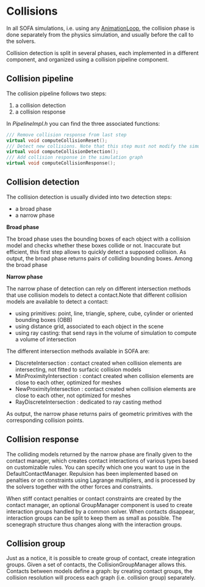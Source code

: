 Collisions
==========

In all SOFA simulations, i.e. using any [AnimationLoop](https://www.sofa-framework.org/community/doc/main-principles/animationloop-and-visitors/), the collision phase is done separately from the physics simulation, and usually before the call to the solvers.

Collision detection is split in several phases, each implemented in a different component, and organized using a collision pipeline component.


Collision pipeline
------------------

The collision pipeline follows two steps:
  1. a collision detection
  2. a collision response

In _PipelineImpl.h_ you can find the three associated functions:
``` cpp
/// Remove collision response from last step
virtual void computeCollisionReset();
/// Detect new collisions. Note that this step must not modify the simulation graph
virtual void computeCollisionDetection();
/// Add collision response in the simulation graph
virtual void computeCollisionResponse();
```

Collision detection
-------------------

The collision detection is usually divided into two detection steps:
  - a broad phase
  - a narrow phase


**Broad phase**

The broad phase uses the bounding boxes of each object with a collision model and checks whether these boxes collide or not. Inaccurate but efficient, this first step allows to quickly detect a supposed collision. As output, the broad phase returns pairs of colliding bounding boxes. Among the broad phase


**Narrow phase**

The narrow phase of detection can rely on different intersection methods that use collision models to detect a contact.Note that different collision models are available to detect a contact:
  - using primitives: point, line, triangle, sphere, cube, cylinder or oriented bounding boxes (OBB)
  - using distance grid, associated to each object in the scene
  - using ray casting: that send rays in the volume of simulation to compute a volume of intersection

The different intersection methods available in SOFA are:
  - DiscreteIntersection : contact created when collision elements are intersecting, not fitted to surfacic collision models
  - MinProximityIntersection : contact created when collision elements are close to each other, optimized for meshes
  - NewProximityIntersection : contact created when collision elements are close to each other, not optimized for meshes
  - RayDiscreteIntersection : dedicated to ray casting method
 
As output, the narrow phase returns pairs of geometric primitives with the corresponding collision points.


Collision response
------------------

The colliding models returned by the narrow phase are finally given to the contact manager, which creates contact interactions of various types based on customizable rules. You can specify which one you want to use in the DefaultContactManager. Repulsion has been implemented based on penalties or on constraints using Lagrange multipliers, and is processed by the solvers together with the other forces and constraints.

When stiff contact penalties or contact constraints are created by the contact manager, an optional GroupManager component is used to create interaction groups handled by a common solver. When contacts disappear, interaction groups can be split to keep them as small as possible. The scenegraph structure thus changes along with the interaction groups.


Collision group
---------------

Just as a notice, it is possible to create group of contact, create integration groups. Given a set of contacts, the CollisionGroupManager allows this. Contacts between models define a graph: by creating contact groups, the collision resolution will process each graph (i.e. collision group) separately.